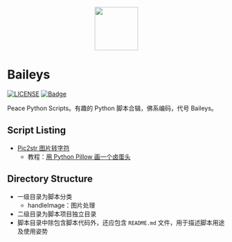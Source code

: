 <p align="center"><img width="100px" src="https://www.easyicon.net/api/resizeApi.php?id=1141874&size=128"></p>

# Baileys

[![LICENSE](https://img.shields.io/badge/license-Anti%20996-blue.svg)](https://github.com/996icu/996.ICU/blob/master/LICENSE)
[![Badge](https://img.shields.io/badge/link-996.icu-red.svg)](https://996.icu/#/zh_CN)

Peace Python Scripts。有趣的 Python 脚本合辑，佛系编码，代号 Baileys。

## Script Listing

- [Pic2str 图片转字符](/handleImage/pic2str/)
    - 教程：[用 Python Pillow 画一个卤蛋头](http://jalan.space/2019/03/25/2019/python-pillow/)

## Directory Structure

- 一级目录为脚本分类
    - handleImage：图片处理
- 二级目录为脚本项目独立目录
- 脚本目录中除包含脚本代码外，还应包含 `README.md` 文件，用于描述脚本用途及使用姿势